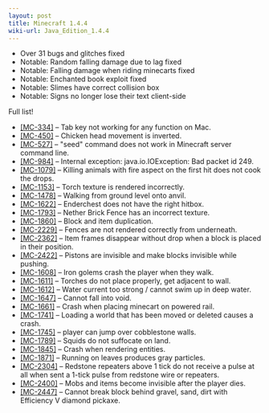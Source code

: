 ```yaml
---
layout: post
title: Minecraft 1.4.4
wiki-url: Java_Edition_1.4.4
---
```


* Over 31 bugs and glitches fixed
* Notable: Random falling damage due to lag fixed
* Notable: Falling damage when riding minecarts fixed
* Notable: Enchanted book exploit fixed
* Notable: Slimes have correct collision box
* Notable: Signs no longer lose their text client-side

Full list!

* [[MC-334]](https://bugs.mojang.com/browse/MC-334) – Tab key not working for any function on Mac.
* [[MC-450]](https://bugs.mojang.com/browse/MC-450) – Chicken head movement is inverted.
* [[MC-527]](https://bugs.mojang.com/browse/MC-527) – "seed" command does not work in Minecraft server command line.
* [[MC-984]](https://bugs.mojang.com/browse/MC-984) – Internal exception: java.io.IOException: Bad packet id 249.
* [[MC-1079]](https://bugs.mojang.com/browse/MC-1079) – Killing animals with fire aspect on the first hit does not cook the drops.
* [[MC-1153]](https://bugs.mojang.com/browse/MC-1153) – Torch texture is rendered incorrectly.
* [[MC-1478]](https://bugs.mojang.com/browse/MC-1478) – Walking from ground level onto anvil.
* [[MC-1622]](https://bugs.mojang.com/browse/MC-1622) – Enderchest does not have the right hitbox.
* [[MC-1793]](https://bugs.mojang.com/browse/MC-1793) – Nether Brick Fence has an incorrect texture.
* [[MC-1860]](https://bugs.mojang.com/browse/MC-1860) – Block and item duplication.
* [[MC-2229]](https://bugs.mojang.com/browse/MC-2229) – Fences are not rendered correctly from underneath.
* [[MC-2362]](https://bugs.mojang.com/browse/MC-2362) – Item frames disappear without drop when a block is placed in their position.
* [[MC-2422]](https://bugs.mojang.com/browse/MC-2422) – Pistons are invisible and make blocks invisible while pushing.
* [[MC-1608]](https://bugs.mojang.com/browse/MC-1608) – Iron golems crash the player when they walk.
* [[MC-1611]](https://bugs.mojang.com/browse/MC-1611) – Torches do not place properly, get adjacent to wall.
* [[MC-1612]](https://bugs.mojang.com/browse/MC-1612) – Water current too strong / cannot swim up in deep water.
* [[MC-1647]](https://bugs.mojang.com/browse/MC-1647) – Cannot fall into void.
* [[MC-1661]](https://bugs.mojang.com/browse/MC-1661) – Crash when placing minecart on powered rail.
* [[MC-1741]](https://bugs.mojang.com/browse/MC-1741) – Loading a world that has been moved or deleted causes a crash.
* [[MC-1745]](https://bugs.mojang.com/browse/MC-1745) – player can jump over cobblestone walls.
* [[MC-1789]](https://bugs.mojang.com/browse/MC-1789) – Squids do not suffocate on land.
* [[MC-1845]](https://bugs.mojang.com/browse/MC-1845) – Crash when rendering entities.
* [[MC-1871]](https://bugs.mojang.com/browse/MC-1871) – Running on leaves produces gray particles.
* [[MC-2304]](https://bugs.mojang.com/browse/MC-2304) – Redstone repeaters above 1 tick do not receive a pulse at all when sent a 1-tick pulse from redstone wire or repeaters.
* [[MC-2400]](https://bugs.mojang.com/browse/MC-2400) – Mobs and items become invisible after the player dies.
* [[MC-2447]](https://bugs.mojang.com/browse/MC-2447) – Cannot break block behind gravel, sand, dirt with Efficiency V diamond pickaxe.
